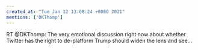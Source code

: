 ```yaml
---
created_at: "Tue Jan 12 13:08:24 +0000 2021"
mentions: ['DKThomp']
---
```


RT @DKThomp: The very emotional discussion right now about whether Twitter has the right to de-platform Trump should widen the lens and see…